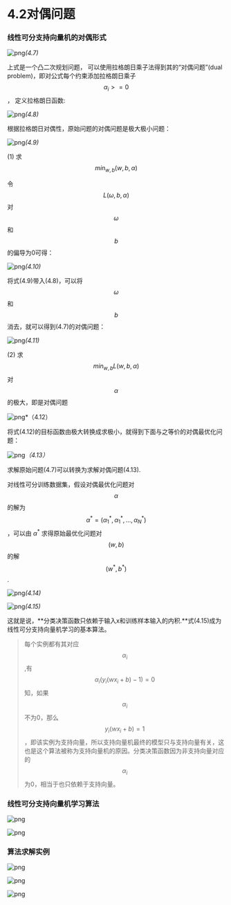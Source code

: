 # 4.2对偶问题

### 线性可分支持向量机的对偶形式

![png](./pngs/10.png)*(4.7)*

上式是一个凸二次规划问题， 可以使⽤拉格朗⽇乘⼦法得到其的“对偶问题”(dual problem)，即对公式每个约束添加拉格朗日乘子 $$\alpha_i >= 0$$， 定义拉格朗日函数:

![png](./pngs/11.png)*(4.8)*

根据拉格朗日对偶性，原始问题的对偶问题是极大极小问题：

![png](./pngs/16.png)*(4.9)*

(1) 求$$min_{w, b}(w, b, \alpha)$$

令$$L(\omega, b, \alpha)$$ 对 $$\omega$$ 和 $$b$$ 的偏导为0可得：

![png](./pngs/12.png)*(4.10)*

将式(4.9)带入(4.8)，可以将 $$\omega$$ 和 $$b$$ 消去，就可以得到(4.7)的对偶问题：

![png](./pngs/13.png)*(4.11)*

(2) 求$$min_{w, b} L(w, b, \alpha)$$ 对 $$\alpha$$ 的极大，即是对偶问题

![png](./pngs/14.png)*（4.12）

将式(4.12)的目标函数由极大转换成求极小，就得到下面与之等价的对偶最优化问题：

![png](./pngs/15.png)*（4.13）*

求解原始问题(4.7)可以转换为求解对偶问题(4.13).

对线性可分训练数据集，假设对偶最优化问题对 $$\alpha$$ 的解为 $$\alpha^* = (\alpha_1^*, \alpha_1^*,..., \alpha^*_N)$$，可以由 $\alpha^*$ 求得原始最优化问题对 $$(w, b)$$的解$$(w^*, b^*)$$.

![png](./pngs/17.png)*(4.14)*

![png](./pngs/18.png)*(4.15)*

这就是说，**分类决策函数只依赖于输入x和训练样本输入的内积.**式(4.15)成为线性可分支持向量机学习的基本算法。

> 每个实例都有其对应$$\alpha_i$$,有$$\alpha_i(y_i(wx_i+b)-1) = 0$$知，如果$$\alpha_i$$不为0，那么$$y_i(wx_i+b)= 1$$，即该实例为支持向量，所以支持向量机最终的模型只与支持向量有关，这也是这个算法被称为支持向量机的原因。分类决策函数因为非支持向量对应的$$\alpha_i$$为0，相当于也只依赖于支持向量。



### 线性可分支持向量机学习算法

![png](./pngs/19.png)

![png](./pngs/20.png) 


###  算法求解实例

![png](./pngs/21.png)

![png](./pngs/22.png)  

![png](./pngs/23.png)

